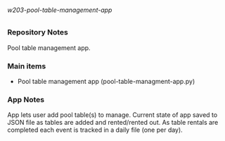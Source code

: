 ###### w203-pool-table-management-app

### Repository Notes
Pool table management app.

### Main items
* Pool table management app (pool-table-managment-app.py)

### App Notes
App lets user add pool table(s) to manage.  Current state of app saved to JSON file as tables are added and rented/rented out.  As table rentals are completed each event is tracked in a daily file (one per day).
